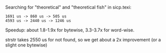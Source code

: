 Searching for "theoretical" and "theoretical fish" in sicp.texi:

    1691 us -> 860 us -> 505 us
    4593 us -> 2440 us -> 1246 us

Speedup: about 1.8-1.9x for bytewise, 3.3-3.7x for word-wise.

strstr takes 2550 us for not found, so we get about a 2x improvement (or a slight one bytewise)
